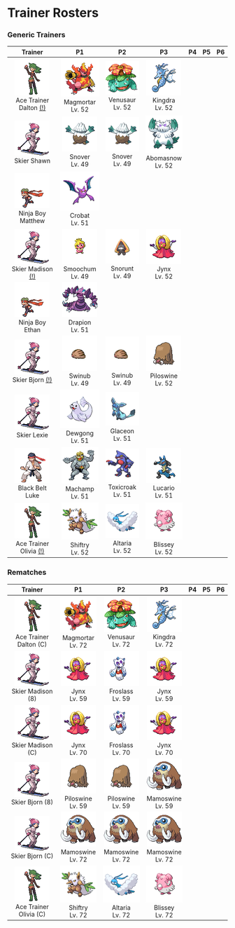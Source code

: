 # Trainer Rosters

### Generic Trainers

| Trainer | P1 | P2 | P3 | P4 | P5 | P6 |
|:-------:|:--:|:--:|:--:|:--:|:--:|:--:|
| ![Ace Trainer Dalton [(!)](#rematches)](../../assets/trainers/ace_trainer.png)<br>Ace Trainer Dalton [(!)](#rematches) | ![Magmortar](../../assets/sprites/magmortar/front.gif)<br>Magmortar<br>Lv. 52 | ![Venusaur](../../assets/sprites/venusaur/front.gif)<br>Venusaur<br>Lv. 52 | ![Kingdra](../../assets/sprites/kingdra/front.gif)<br>Kingdra<br>Lv. 52 |
| ![Skier Shawn](../../assets/trainers/skier.png)<br>Skier Shawn | ![Snover](../../assets/sprites/snover/front.gif)<br>Snover<br>Lv. 49 | ![Snover](../../assets/sprites/snover/front.gif)<br>Snover<br>Lv. 49 | ![Abomasnow](../../assets/sprites/abomasnow/front.gif)<br>Abomasnow<br>Lv. 52 |
| ![Ninja Boy Matthew](../../assets/trainers/ninja_boy.png)<br>Ninja Boy Matthew | ![Crobat](../../assets/sprites/crobat/front.gif)<br>Crobat<br>Lv. 51 |
| ![Skier Madison [(!)](#rematches)](../../assets/trainers/skier.png)<br>Skier Madison [(!)](#rematches) | ![Smoochum](../../assets/sprites/smoochum/front.gif)<br>Smoochum<br>Lv. 49 | ![Snorunt](../../assets/sprites/snorunt/front.gif)<br>Snorunt<br>Lv. 49 | ![Jynx](../../assets/sprites/jynx/front.gif)<br>Jynx<br>Lv. 52 |
| ![Ninja Boy Ethan](../../assets/trainers/ninja_boy.png)<br>Ninja Boy Ethan | ![Drapion](../../assets/sprites/drapion/front.gif)<br>Drapion<br>Lv. 51 |
| ![Skier Bjorn [(!)](#rematches)](../../assets/trainers/skier.png)<br>Skier Bjorn [(!)](#rematches) | ![Swinub](../../assets/sprites/swinub/front.gif)<br>Swinub<br>Lv. 49 | ![Swinub](../../assets/sprites/swinub/front.gif)<br>Swinub<br>Lv. 49 | ![Piloswine](../../assets/sprites/piloswine/front.gif)<br>Piloswine<br>Lv. 52 |
| ![Skier Lexie](../../assets/trainers/skier.png)<br>Skier Lexie | ![Dewgong](../../assets/sprites/dewgong/front.gif)<br>Dewgong<br>Lv. 51 | ![Glaceon](../../assets/sprites/glaceon/front.gif)<br>Glaceon<br>Lv. 51 |
| ![Black Belt Luke](../../assets/trainers/black_belt.png)<br>Black Belt Luke | ![Machamp](../../assets/sprites/machamp/front.gif)<br>Machamp<br>Lv. 51 | ![Toxicroak](../../assets/sprites/toxicroak/front.gif)<br>Toxicroak<br>Lv. 51 | ![Lucario](../../assets/sprites/lucario/front.gif)<br>Lucario<br>Lv. 51 |
| ![Ace Trainer Olivia [(!)](#rematches)](../../assets/trainers/ace_trainer.png)<br>Ace Trainer Olivia [(!)](#rematches) | ![Shiftry](../../assets/sprites/shiftry/front.gif)<br>Shiftry<br>Lv. 52 | ![Altaria](../../assets/sprites/altaria/front.gif)<br>Altaria<br>Lv. 52 | ![Blissey](../../assets/sprites/blissey/front.gif)<br>Blissey<br>Lv. 52 |


### Rematches

| Trainer | P1 | P2 | P3 | P4 | P5 | P6 |
|:-------:|:--:|:--:|:--:|:--:|:--:|:--:|
| ![Ace Trainer Dalton (C)](../../assets/trainers/ace_trainer.png)<br>Ace Trainer Dalton (C) | ![Magmortar](../../assets/sprites/magmortar/front.gif)<br>Magmortar<br>Lv. 72 | ![Venusaur](../../assets/sprites/venusaur/front.gif)<br>Venusaur<br>Lv. 72 | ![Kingdra](../../assets/sprites/kingdra/front.gif)<br>Kingdra<br>Lv. 72 |
| ![Skier Madison (8)](../../assets/trainers/skier.png)<br>Skier Madison (8) | ![Jynx](../../assets/sprites/jynx/front.gif)<br>Jynx<br>Lv. 59 | ![Froslass](../../assets/sprites/froslass/front.gif)<br>Froslass<br>Lv. 59 | ![Jynx](../../assets/sprites/jynx/front.gif)<br>Jynx<br>Lv. 59 |
| ![Skier Madison (C)](../../assets/trainers/skier.png)<br>Skier Madison (C) | ![Jynx](../../assets/sprites/jynx/front.gif)<br>Jynx<br>Lv. 70 | ![Froslass](../../assets/sprites/froslass/front.gif)<br>Froslass<br>Lv. 70 | ![Jynx](../../assets/sprites/jynx/front.gif)<br>Jynx<br>Lv. 70 |
| ![Skier Bjorn (8)](../../assets/trainers/skier.png)<br>Skier Bjorn (8) | ![Piloswine](../../assets/sprites/piloswine/front.gif)<br>Piloswine<br>Lv. 59 | ![Piloswine](../../assets/sprites/piloswine/front.gif)<br>Piloswine<br>Lv. 59 | ![Mamoswine](../../assets/sprites/mamoswine/front.gif)<br>Mamoswine<br>Lv. 59 |
| ![Skier Bjorn (C)](../../assets/trainers/skier.png)<br>Skier Bjorn (C) | ![Mamoswine](../../assets/sprites/mamoswine/front.gif)<br>Mamoswine<br>Lv. 72 | ![Mamoswine](../../assets/sprites/mamoswine/front.gif)<br>Mamoswine<br>Lv. 72 | ![Mamoswine](../../assets/sprites/mamoswine/front.gif)<br>Mamoswine<br>Lv. 72 |
| ![Ace Trainer Olivia (C)](../../assets/trainers/ace_trainer.png)<br>Ace Trainer Olivia (C) | ![Shiftry](../../assets/sprites/shiftry/front.gif)<br>Shiftry<br>Lv. 72 | ![Altaria](../../assets/sprites/altaria/front.gif)<br>Altaria<br>Lv. 72 | ![Blissey](../../assets/sprites/blissey/front.gif)<br>Blissey<br>Lv. 72 |

